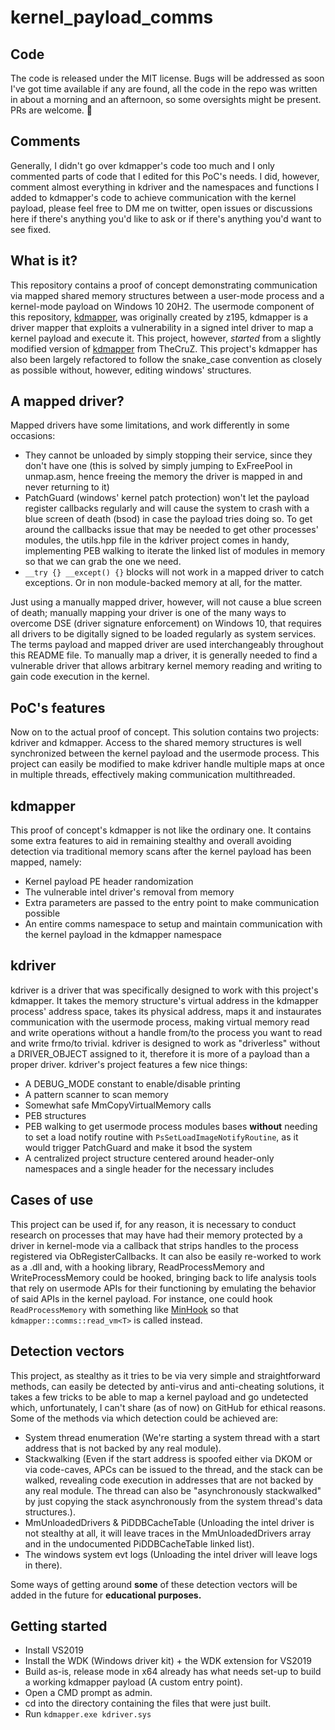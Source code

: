 # kernel_payload_comms

## Code
The code is released under the MIT license. Bugs will be addressed as soon I've got time available if any are found, all the code in the repo was written in about a morning and an afternoon, so some oversights might be present. PRs are welcome. 🧐

## Comments
Generally, I didn't go over kdmapper's code too much and I only commented parts of code that I edited for this PoC's needs. I did, however, comment almost everything in kdriver and the namespaces and functions I added to kdmapper's code to achieve communication with the kernel payload, please feel free to DM me on twitter, open issues or discussions here if there's anything you'd like to ask or if there's anything you'd want to see fixed.

## What is it?
This repository contains a proof of concept demonstrating communication via mapped shared memory structures between a user-mode process and a kernel-mode payload on Windows 10 20H2. The usermode component of this repository, [kdmapper](https://github.com/z175/kdmapper), was originally created by z195, kdmapper is a driver mapper that exploits a vulnerability in a signed intel driver to map a kernel payload and execute it. This project, however, *started* from a slightly modified version of [kdmapper](https://github.com/TheCruZ/kdmapper-1803-20H2) from TheCruZ. This project's kdmapper has also been largely refactored to follow the snake_case convention as closely as possible without, however, editing windows' structures.

## A mapped driver?
Mapped drivers have some limitations, and work differently in some occasions: 
- They cannot be unloaded by simply stopping their service, since they don't have one (this is solved by simply jumping to ExFreePool in unmap.asm, hence freeing the memory the driver is mapped in and never returning to it)
- PatchGuard (windows' kernel patch protection) won't let the payload register callbacks regularly and will cause the system to crash with a blue screen of death (bsod) in case the payload tries doing so. To get around the callbacks issue that may be needed to get other processes' modules, the utils.hpp file in the kdriver project comes in handy, implementing PEB walking to iterate the linked list of modules in memory so that we can grab the one we need. 
- `__try {} __except() {}` blocks will not work in a mapped driver to catch exceptions. Or in non module-backed memory at all, for the matter.

Just using a manually mapped driver, however, will not cause a blue screen of death; manually mapping your driver is one of the many ways to overcome DSE (driver signature enforcement) on Windows 10, that requires all drivers to be digitally signed to be loaded regularly as system services. The terms payload and mapped driver are used interchangeably throughout this README file. To manually map a driver, it is generally needed to find a vulnerable driver that allows arbitrary kernel memory reading and writing to gain code execution in the kernel.

## PoC's features
Now on to the actual proof of concept. This solution contains two projects: kdriver and kdmapper. Access to the shared memory structures is well synchronized between the kernel payload and the usermode process. This project can easily be modified to make kdriver handle multiple maps at once in multiple threads, effectively making communication multithreaded.

## kdmapper
This proof of concept's kdmapper is not like the ordinary one. It contains some extra features to aid in remaining stealthy and overall avoiding detection via traditional memory scans after the kernel payload has been mapped, namely:

- Kernel payload PE header randomization
- The vulnerable intel driver's removal from memory
- Extra parameters are passed to the entry point to make communication possible
- An entire comms namespace to setup and maintain communication with the kernel payload in the kdmapper namespace

## kdriver
kdriver is a driver that was specifically designed to work with this project's kdmapper. It takes the memory structure's virtual address in the kdmapper process' address space, takes its physical address, maps it and instaurates communication with the usermode process, making virtual memory read and write operations without a handle from/to the process you want to read and write frmo/to trivial. kdriver is designed to work as "driverless" without a DRIVER_OBJECT assigned to it, therefore it is more of a payload than a proper driver. kdriver's project features a few nice things:

- A DEBUG_MODE constant to enable/disable printing
- A pattern scanner to scan memory
- Somewhat safe MmCopyVirtualMemory calls
- PEB structures
- PEB walking to get usermode process modules bases **without** needing to set a load notify routine with `PsSetLoadImageNotifyRoutine`, as it would trigger PatchGuard and make it bsod the system
- A centralized project structure centered around header-only namespaces and a single header for the necessary includes

## Cases of use
This project can be used if, for any reason, it is necessary to conduct research on processes that may have had their memory protected by a driver in kernel-mode via a callback that strips handles to the process registered via ObRegisterCallbacks. It can also be easily re-worked to work as a .dll and, with a hooking library, ReadProcessMemory and WriteProcessMemory could be hooked, bringing back to life analysis tools that rely on usermode APIs for their functioning by emulating the behavior of said APIs in the kernel payload. For instance, one could hook `ReadProcessMemory` with something like [MinHook](https://github.com/TsudaKageyu/minhook) so that `kdmapper::comms::read_vm<T>` is called instead.

## Detection vectors
This project, as stealthy as it tries to be via very simple and straightforward methods, can easily be detected by anti-virus and anti-cheating solutions, it takes a few tricks to be able to map a kernel payload and go undetected which, unfortunately, I can't share (as of now) on GitHub for ethical reasons. Some of the methods via which detection could be achieved are:

- System thread enumeration (We're starting a system thread with a start address that is not backed by any real module).
- Stackwalking (Even if the start address is spoofed either via DKOM or via code-caves, APCs can be issued to the thread, and the stack can be walked, revealing code execution in addresses that are not backed by any real module. The thread can also be "asynchronously stackwalked" by just copying the stack asynchronously from the system thread's data structures.).
- MmUnloadedDrivers & PiDDBCacheTable (Unloading the intel driver is not stealthy at all, it will leave traces in the MmUnloadedDrivers array and in the undocumented PiDDBCacheTable linked list).
- The windows system evt logs (Unloading the intel driver will leave logs in there).

Some ways of getting around **some** of these detection vectors will be added in the future for **educational purposes.**

## Getting started
- Install VS2019
- Install the WDK (Windows driver kit) + the WDK extension for VS2019
- Build as-is, release mode in x64 already has what needs set-up to build a working kdmapper payload (A custom entry point).
- Open a CMD prompt as admin.
- cd into the directory containing the files that were just built.
- Run `kdmapper.exe kdriver.sys`
